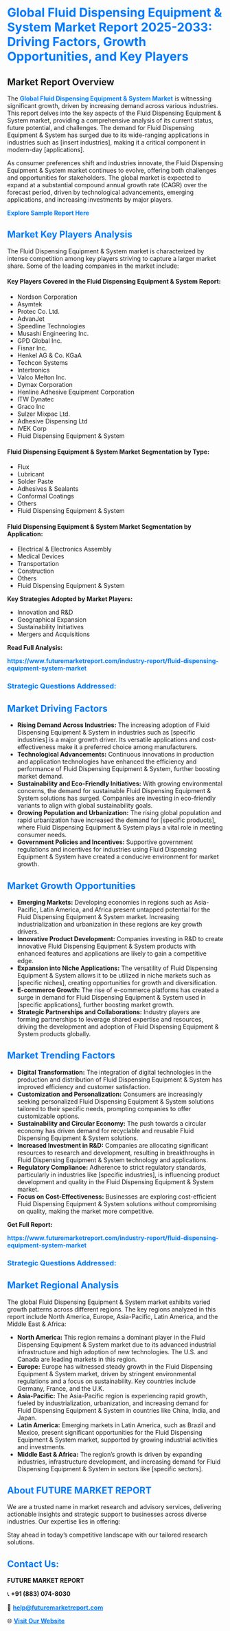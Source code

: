 <h1 style="color: #007BFF;">Global Fluid Dispensing Equipment & System Market Report 2025-2033: Driving Factors, Growth Opportunities, and Key Players</h1>

<section id="overview">
<h2>Market Report Overview</h2>
<p>The <a href="https://www.futuremarketreport.com/industry-report/fluid-dispensing-equipment-system-market" style="color: #007BFF; text-decoration: none;"><strong>Global Fluid Dispensing Equipment & System Market</strong></a> is witnessing significant growth, driven by increasing demand across various industries. This report delves into the key aspects of the Fluid Dispensing Equipment & System market, providing a comprehensive analysis of its current status, future potential, and challenges. The demand for Fluid Dispensing Equipment & System has surged due to its wide-ranging applications in industries such as [insert industries], making it a critical component in modern-day [applications].</p>
<p>As consumer preferences shift and industries innovate, the Fluid Dispensing Equipment & System market continues to evolve, offering both challenges and opportunities for stakeholders. The global market is expected to expand at a substantial compound annual growth rate (CAGR) over the forecast period, driven by technological advancements, emerging applications, and increasing investments by major players.</p>
</section>

<section id="overview">
<p><a href="https://www.futuremarketreport.com/request-sample/reportId=110113" style="color: #007BFF; text-decoration: none;"><strong>Explore Sample Report Here</strong></a></p>
</section>

<section id="key-players">
<h2 style="color: #007BFF;">Market Key Players Analysis</h2>
<p>The Fluid Dispensing Equipment & System market is characterized by intense competition among key players striving to capture a larger market share. Some of the leading companies in the market include:</p>
<h4>Key Players Covered in the Fluid Dispensing Equipment & System Report:</h4>
<ul><li>Nordson Corporation</li><li>Asymtek</li><li>Protec Co. Ltd.</li><li>AdvanJet</li><li>Speedline Technologies</li><li>Musashi Engineering Inc.</li><li>GPD Global Inc.</li><li>Fisnar Inc.</li><li>Henkel AG &amp; Co. KGaA</li><li>Techcon Systems</li><li>Intertronics</li><li>Valco Melton Inc.</li><li>Dymax Corporation</li><li>Henline Adhesive Equipment Corporation</li><li>ITW Dynatec</li><li>Graco Inc</li><li>Sulzer Mixpac Ltd.</li><li>Adhesive Dispensing Ltd</li><li>IVEK Corp</li><li>Fluid Dispensing Equipment &amp; System</li></ul>
<h4>Fluid Dispensing Equipment & System Market Segmentation by Type:</h4>
<ul><li>Flux</li><li>Lubricant</li><li>Solder Paste</li><li>Adhesives &amp; Sealants</li><li>Conformal Coatings</li><li>Others</li><li>Fluid Dispensing Equipment &amp; System</li></ul>

<h4>Fluid Dispensing Equipment & System Market Segmentation by Application:</h4>
<ul><li>Electrical &amp; Electronics Assembly</li><li>Medical Devices</li><li>Transportation</li><li>Construction</li><li>Others</li><li>Fluid Dispensing Equipment &amp; System</li></ul>
<p><strong>Key Strategies Adopted by Market Players:</strong></p>
<ul>
<li>Innovation and R&D</li>
<li>Geographical Expansion</li>
<li>Sustainability Initiatives</li>
<li>Mergers and Acquisitions</li>
</ul>
</section>

<section>
<p><strong>Read Full Analysis: </strong></p><a href="https://www.futuremarketreport.com/industry-report/fluid-dispensing-equipment-system-market" style="color: #007BFF; text-decoration: none;"><strong>https://www.futuremarketreport.com/industry-report/fluid-dispensing-equipment-system-market</strong></a>
<h3 style="color: #007BFF;">Strategic Questions Addressed:</h3>
</section>

<section id="driving-factors">
<h2 style="color: #007BFF;">Market Driving Factors</h2>
<ul>
<li><strong>Rising Demand Across Industries:</strong> The increasing adoption of Fluid Dispensing Equipment & System in industries such as [specific industries] is a major growth driver. Its versatile applications and cost-effectiveness make it a preferred choice among manufacturers.</li>
<li><strong>Technological Advancements:</strong> Continuous innovations in production and application technologies have enhanced the efficiency and performance of Fluid Dispensing Equipment & System, further boosting market demand.</li>
<li><strong>Sustainability and Eco-Friendly Initiatives:</strong> With growing environmental concerns, the demand for sustainable Fluid Dispensing Equipment & System solutions has surged. Companies are investing in eco-friendly variants to align with global sustainability goals.</li>
<li><strong>Growing Population and Urbanization:</strong> The rising global population and rapid urbanization have increased the demand for [specific products], where Fluid Dispensing Equipment & System plays a vital role in meeting consumer needs.</li>
<li><strong>Government Policies and Incentives:</strong> Supportive government regulations and incentives for industries using Fluid Dispensing Equipment & System have created a conducive environment for market growth.</li>
</ul>
</section>

<section id="growth-opportunities">
<h2 style="color: #007BFF;">Market Growth Opportunities</h2>
<ul>
<li><strong>Emerging Markets:</strong> Developing economies in regions such as Asia-Pacific, Latin America, and Africa present untapped potential for the Fluid Dispensing Equipment & System market. Increasing industrialization and urbanization in these regions are key growth drivers.</li>
<li><strong>Innovative Product Development:</strong> Companies investing in R&D to create innovative Fluid Dispensing Equipment & System products with enhanced features and applications are likely to gain a competitive edge.</li>
<li><strong>Expansion into Niche Applications:</strong> The versatility of Fluid Dispensing Equipment & System allows it to be utilized in niche markets such as [specific niches], creating opportunities for growth and diversification.</li>
<li><strong>E-commerce Growth:</strong> The rise of e-commerce platforms has created a surge in demand for Fluid Dispensing Equipment & System used in [specific applications], further boosting market growth.</li>
<li><strong>Strategic Partnerships and Collaborations:</strong> Industry players are forming partnerships to leverage shared expertise and resources, driving the development and adoption of Fluid Dispensing Equipment & System products globally.</li>
</ul>
</section>

<section id="trending-factors">
<h2 style="color: #007BFF;">Market Trending Factors</h2>
<ul>
<li><strong>Digital Transformation:</strong> The integration of digital technologies in the production and distribution of Fluid Dispensing Equipment & System has improved efficiency and customer satisfaction.</li>
<li><strong>Customization and Personalization:</strong> Consumers are increasingly seeking personalized Fluid Dispensing Equipment & System solutions tailored to their specific needs, prompting companies to offer customizable options.</li>
<li><strong>Sustainability and Circular Economy:</strong> The push towards a circular economy has driven demand for recyclable and reusable Fluid Dispensing Equipment & System solutions.</li>
<li><strong>Increased Investment in R&D:</strong> Companies are allocating significant resources to research and development, resulting in breakthroughs in Fluid Dispensing Equipment & System technology and applications.</li>
<li><strong>Regulatory Compliance:</strong> Adherence to strict regulatory standards, particularly in industries like [specific industries], is influencing product development and quality in the Fluid Dispensing Equipment & System market.</li>
<li><strong>Focus on Cost-Effectiveness:</strong> Businesses are exploring cost-efficient Fluid Dispensing Equipment & System solutions without compromising on quality, making the market more competitive.</li>
</ul>
</section>

<section>
<p><strong>Get Full Report: </strong></p><a href="https://www.futuremarketreport.com/industry-report/fluid-dispensing-equipment-system-market" style="color: #007BFF; text-decoration: none;"><strong>https://www.futuremarketreport.com/industry-report/fluid-dispensing-equipment-system-market</strong></a>
<h3 style="color: #007BFF;">Strategic Questions Addressed:</h3>
</section>


<section id="regional-analysis">
<h2 style="color: #007BFF;">Market Regional Analysis</h2>
<p>The global Fluid Dispensing Equipment & System market exhibits varied growth patterns across different regions. The key regions analyzed in this report include North America, Europe, Asia-Pacific, Latin America, and the Middle East & Africa:</p>
<ul>
<li><strong>North America:</strong> This region remains a dominant player in the Fluid Dispensing Equipment & System market due to its advanced industrial infrastructure and high adoption of new technologies. The U.S. and Canada are leading markets in this region.</li>
<li><strong>Europe:</strong> Europe has witnessed steady growth in the Fluid Dispensing Equipment & System market, driven by stringent environmental regulations and a focus on sustainability. Key countries include Germany, France, and the U.K.</li>
<li><strong>Asia-Pacific:</strong> The Asia-Pacific region is experiencing rapid growth, fueled by industrialization, urbanization, and increasing demand for Fluid Dispensing Equipment & System in countries like China, India, and Japan.</li>
<li><strong>Latin America:</strong> Emerging markets in Latin America, such as Brazil and Mexico, present significant opportunities for the Fluid Dispensing Equipment & System market, supported by growing industrial activities and investments.</li>
<li><strong>Middle East & Africa:</strong> The region’s growth is driven by expanding industries, infrastructure development, and increasing demand for Fluid Dispensing Equipment & System in sectors like [specific sectors].</li>
</ul>
</section>

<footer>
<h2 style="color: #007BFF;">About FUTURE MARKET REPORT</h2>
<p>We are a trusted name in market research and advisory services, delivering actionable insights and strategic support to businesses across diverse industries. Our expertise lies in offering:</p>

<p>Stay ahead in today’s competitive landscape with our tailored research solutions.</p>

<h2 style="color: #007BFF;">Contact Us:</h2>
<p><strong>FUTURE MARKET REPORT</strong></p>
<p>📞 <strong>+91 (883) 074-8030</strong></p>
<p>📧 <strong><a href="mailto:help@futuremarketreport.com" style="color: #007BFF;">help@futuremarketreport.com</a></strong></p>
<p>🌐 <strong><a href="https://www.futuremarketreport.com/" style="color: #007BFF;">Visit Our Website</a></strong></p>
</footer>